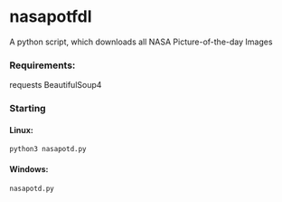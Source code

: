 # nasapotfdl
A python script, which downloads all NASA Picture-of-the-day Images

### Requirements:
requests
BeautifulSoup4

### Starting
#### Linux:
```
python3 nasapotd.py
```
#### Windows:
```
nasapotd.py
```
